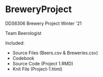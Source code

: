 # BreweryProject
DDS6306 Brewery Project Winter '21

Team Beerologist

Included:
- Source Files (Beers.csv & Breweries.csv)
- Codebook
- Source Code (Project 1.RMD)
- Knit File (Project-1.html)
